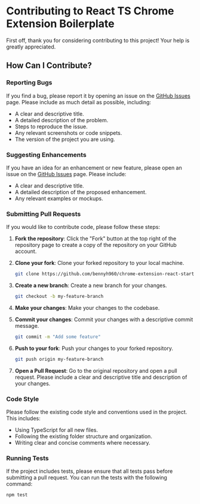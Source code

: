 # Contributing to React TS Chrome Extension Boilerplate

First off, thank you for considering contributing to this project! Your help is greatly appreciated.

## How Can I Contribute?

### Reporting Bugs

If you find a bug, please report it by opening an issue on the [GitHub Issues](https://github.com/bennyh960/chrome-extension-react-starter.git/issues) page. Please include as much detail as possible, including:

- A clear and descriptive title.
- A detailed description of the problem.
- Steps to reproduce the issue.
- Any relevant screenshots or code snippets.
- The version of the project you are using.

### Suggesting Enhancements

If you have an idea for an enhancement or new feature, please open an issue on the [GitHub Issues](https://github.com/bennyh960/chrome-extension-react-starter.git/issues) page. Please include:

- A clear and descriptive title.
- A detailed description of the proposed enhancement.
- Any relevant examples or mockups.

### Submitting Pull Requests

If you would like to contribute code, please follow these steps:

1. **Fork the repository**: Click the "Fork" button at the top right of the repository page to create a copy of the repository on your GitHub account.

2. **Clone your fork**: Clone your forked repository to your local machine.

   ```bash
   git clone https://github.com/bennyh960/chrome-extension-react-starter.git
   ```

3. **Create a new branch**: Create a new branch for your changes.

   ```bash
   git checkout -b my-feature-branch
   ```

4. **Make your changes**: Make your changes to the codebase.

5. **Commit your changes**: Commit your changes with a descriptive commit message.

   ```bash
   git commit -m "Add some feature"
   ```

6. **Push to your fork**: Push your changes to your forked repository.

   ```bash
   git push origin my-feature-branch
   ```

7. **Open a Pull Request**: Go to the original repository and open a pull request. Please include a clear and descriptive title and description of your changes.

### Code Style

Please follow the existing code style and conventions used in the project. This includes:

- Using TypeScript for all new files.
- Following the existing folder structure and organization.
- Writing clear and concise comments where necessary.

### Running Tests

If the project includes tests, please ensure that all tests pass before submitting a pull request. You can run the tests with the following command:

```bash
npm test
```
